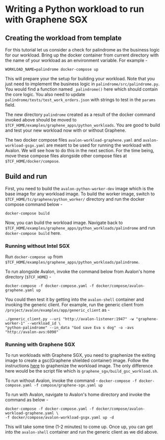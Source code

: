 <!--
Licensed under Creative Commons Attribution 4.0 International License
https://creativecommons.org/licenses/by/4.0/
-->

# Writing a Python workload to run with Graphene SGX

## Creating the workload from template

For this tutorial let us consider a check for palindrome as the business logic for our workload.
Bring up the docker container from current directory with the name of your workload as an environment variable. For example -
```
WORKLOAD_NAME=palindrome docker-compose up
```
This will prepare your the setup for building your workload. Note that you just need to implement the business logic in `palindrome/src/palindrome.py`. You would find a function named `_palindrome()` here which should contain the core logic. You also need to update `palindrome/tests/test_work_orders.json` with strings to test in the `params` field.

The new directory `palindrome` created as a result of the docker command invoked above should be moved to `$TCF_HOME/examples/graphene_apps/python_workloads`. You are good to build and test your new workload now with or without Graphene.

The two docker compose files `avalon-workload-graphene.yaml` and `avalon-workload-gsgx.yaml` are meant to be used for running the workload with Avalon. We will see how to do this in the next section. For the time being, move these compose files alongside other compose files at `$TCF_HOME/docker/compose`.

## Build and run

First, you need to build the `avalon-python-worker-dev` image which is the base image for any workload image. To build the worker image, switch to `$TCF_HOME/tc/graphene/python_worker/` directory and run the docker compose command below -
```
docker-compose build
```

Now, you can build the workload image. Navigate back to `$TCF_HOME/examples/graphene_apps/python_workloads/palindrome` and run `docker-compose build` here.

### Running without Intel SGX

Run `docker-compose up` from `$TCF_HOME/examples/graphene_apps/python_workloads/palindrome`.

To run alongside Avalon, invoke the command below from Avalon's home directory (`$TCF_HOME`) -
```
docker-compose -f docker-compose.yaml -f docker/compose/avalon-graphene.yaml up
```

You could then test it by getting into the `avalon-shell` container and invoking the generic client. For example, run the generic client from `/project/avalon/examples/app/generic_client` as -
```
./generic_client.py --uri "http://avalon-listener:1947" -w "graphene-worker-1" --workload_id \
"python-palindrome" --in_data "God save Eva s dog" -o -avs "http://avalon-avs:6090"
```

### Running with Graphene SGX

To run workloads with Graphene SGX, you need to graphenize the exiting image to create a gsc(Graphene shielded container) image. Follow the instructions [here](https://github.com/hyperledger/avalon/blob/master/tc/graphene/python_worker/README.md#building-and-running-the-worker-in-graphene-sgx) to graphenize the workload image. The only difference here would be the script file which is `graphene_sgx/build_gsc_workload.sh`.

To run without Avalon, invoke the command - `docker-compose -f docker-compose.yaml -f compose/graphene-sgx.yaml up`

To run with Avalon, navigate to Avalon's home directory and invoke the command as below -
```
docker-compose -f docker-compose.yaml -f docker/compose/avalon-workload-graphene.yaml \
-f docker/compose/avalon-workload-gsgx.yaml up -d
```

This will take some time (1-2 minutes) to come up. Once up, you can get into the `avalon-shell` container and run the generic client as we did above.


